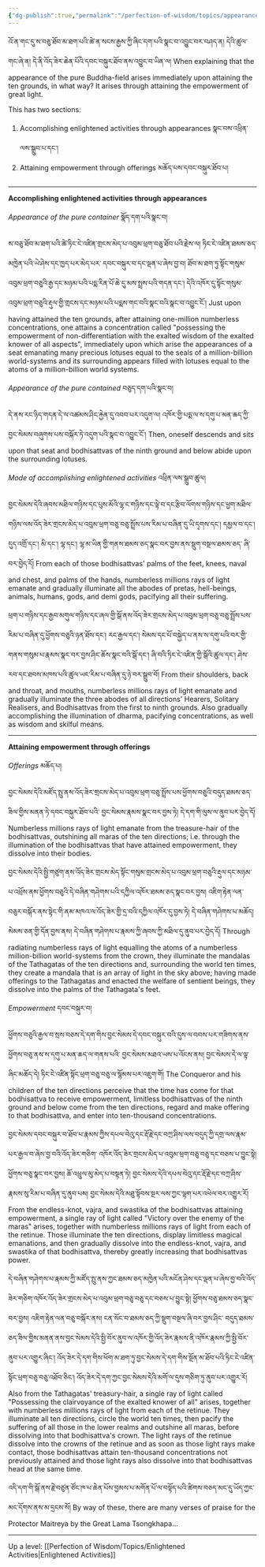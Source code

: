 ```yaml
---
{"dg-publish":true,"permalink":"/perfection-of-wisdom/topics/appearance-of-pure-buddha-field/"}
---
```


འོ་ན་གང་དུ་ས་བཅུ་ཐོབ་མ་ཐག་པའི་ཚེ་ན་སངས་རྒྱས་ཀྱི་ཞིང་དག་པའི་སྣང་བ་འབྱུང་བར་བཤད་ན། དེའི་ཚུལ་གང་ཞེ་ན། 
དེ་ནི་འོད་ཟེར་ཆེན་པོའི་དབང་བསྐུར་ཐོབ་ནས་འབྱུང་བ་ཡིན་ལ། 
When explaining that the appearance of the pure Buddha-field arises immediately upon attaining the ten grounds, in what way? It arises through attaining the empowerment of great light.

This has two sections:
1. Accomplishing enlightened activities through appearances སྣང་བས་འཕྲིན་ལས་སྒྲུབ་པ་དང་།
2. Attaining empowerment through offerings མཆོད་པས་དབང་བསྐུར་ཐོབ་པ།

---
**Accomplishing enlightened activities through appearances**

*Appearance of the pure container* སྣོད་དག་པའི་སྣང་བ།

ས་བཅུ་ཐོབ་མ་ཐག་པའི་ཚེ་ཏིང་ངེ་འཛིན་གྲངས་མེད་པ་འབུམ་ཕྲག་བཅུ་ཐོབ་པའི་རྗེས་ལ། ཏིང་ངེ་འཛིན་ཐམས་ཅད་མཁྱེན་པའི་ཡེ་ཤེས་དང་ཁྱད་པར་མེད་པར་
དབང་བསྐུར་བ་དང་ལྡན་པ་ཞེས་བྱ་བ། ཐོབ་མ་ཐག་ཏུ་སྟོང་གསུམ་འབུམ་ཕྲག་བཅུའི་རྒྱ་དང་མཉམ་པའི་པདྨ་རིན་པོ་ཆེ་དུ་མས་སྤྲས་པའི་གདན་དང་། 
དེའི་འཁོར་དུ་སྟོང་གསུམ་འབུམ་ཕྲག་བཅུའི་རྡུལ་གྱི་གྲངས་དང་མཉམ་པའི་པདྨས་གང་བའི་སྣང་བའི་སྣང་བ་འབྱུང་ངོ༌། 
Just upon having attained the ten grounds, after attaining one-million numberless concentrations, one attains a concentration called "possessing the empowerment of non-differentiation with the exalted wisdom of the exalted knower of all aspects", immediately upon which arise the appearances of a seat emanating many precious lotuses equal to the seals of a million-billion world-systems and its surrounding appears filled with lotuses equal to the atoms of a million-billion world systems.

*Appearance of the pure contained* བཅུད་དག་པའི་སྣང་བ།

དེ་ནས་རང་ཉིད་གདན་དེ་ལ་འཚམས་ཤིང་རྐྱེན་དུ་འབབ་པར་འདུག་ལ། 
འཁོར་གྱི་པདྨ་ལ་ས་དགུ་པ་མན་ཆད་ཀྱི་བྱང་སེམས་བཞུགས་པས་བསྐོར་ཏེ་འདུག་པའི་སྣང་བ་འབྱུང་ངོ་།
Then, oneself descends and sits upon that seat and bodhisattvas of the ninth ground and below abide upon the surrounding lotuses.

*Mode of accomplishing enlightened activities* འཕྲིན་ལས་སྒྲུབ་ཚུལ།

བྱང་སེམས་དེའི་ཞབས་མཐིལ་གཉིས་དང་པུས་མོའི་ལྷ་ང་གཉིས་དང་ལྟེ་བ་དང་རྩིབ་ལོགས་གཉིས་དང་ཕྱག་མཐིལ་གཉིས་ལས་འོད་ཟེར་གྲངས་མེད་པ་འབུམ་ཕྲག་བཅུ་བཅུ་སྤྲོས་པས་རིམ་པ་བཞིན་དུ་ཡི་དྭགས་དང་། དམྱལ་བ་དང་། དུད་འགྲོ་དང་། མི་དང་། ལྷ་དང་། ལྷ་མ་ཡིན་གྱི་གནས་ཐམས་ཅད་སྣང་བར་བྱས་ནས་སྡུག་བསྔལ་ཐམས་ཅད་
ཞི་བར་བྱེད་དོ། 
From each of those bodhisattvas' palms of the feet, knees, naval and chest, and palms of the hands, numberless millions rays of light emanate and gradually illuminate all the abodes of pretas, hell-beings, animals, humans, gods, and demi gods, pacifying all their suffering.
 
ཕྲག་པ་གཉིས་དང་རྒྱབ་མགུལ་གཉིས་དང་ཞལ་གྱི་སྒོ་ནས་འོད་ཟེར་གྲངས་མེད་པ་འབུམ་ཕྲག་བཅུ་བཅུ་སྤྲོས་པས་རིམ་པ་བཞིན་དུ་ཕྱོགས་བཅུའི་ཉན་ཐོས་དང་། 
རང་རྒྱལ་དང་། སེམས་དང་པོ་བསྐྱེད་པ་ནས་ས་དགུ་པའི་བར་གྱི་གནས་གསུམ་པ་རྣམས་སྣང་བར་བྱས་ཤིང་ཆོས་སྣང་བའི་སྒོ་དང་། 
ཞི་བའི་ཏིང་ངེ་འཛིན་གྱི་སྒོའི་ཚུལ་དང་། ཤེས་རབ་དང་ཐབས་མཁས་པའི་ཚུལ་ཡང་རིམ་པ་བཞིན་དུ་ཉེ་བར་སྒྲུབ་བོ།
From their shoulders, back and throat, and mouths, numberless millions rays of light emanate and gradually illuminate the three abodes of all directions' Hearers, Solitary Realisers, and Bodhisattvas from the first to ninth grounds. Also gradually accomplishing the illumination of dharma, pacifying concentrations, as well as wisdom and skilful means.

---
**Attaining empowerment through offerings**

*Offerings* མཆོད་པ།

བྱང་སེམས་དེའི་མཛོད་སྤུ་ནས་འོད་ཟེར་གྲངས་མེད་པ་འབུམ་ཕྲག་བཅུ་སྤྲོས་པས་ཕྱོགས་བཅུའི་བདུད་ཐམས་ཅད་ཟིལ་གྱིས་མནན་ཏེ་དབང་བསྐུར་ཐོབ་པའི་
བྱང་སེམས་རྣམས་སྣང་བར་བྱས་ཏེ། དེ་དག་གི་ལུས་ལ་ནུབ་པར་བྱེད་དོ། 
Numberless millions rays of light emanate from the treasure-hair of the bodhisattvas, outshining all maras of the ten directions; i.e. through the illumination of the bodhisattvas that have attained empowerment, they dissolve into their bodies.

བྱང་སེམས་དེའི་སྤྱི་གཙུག་ནས་འོད་ཟེར་གྲངས་མེད་སྟོང་གསུམ་གྲངས་མེད་པ་འབུམ་ཕྲག་བཅུའི་རྡུལ་དང་མཉམ་པ་འཕྲོས་ནས་ཕྱོགས་བཅུའི་དེ་བཞིན་གཤེགས་པའི་དཀྱིལ་འཁོར་ཐམས་ཅད་སྣང་བར་བྱས། འཇིག་རྟེན་ལན་བཅུར་བསྐོར་ནས་སྟེང་གི་ནམ་མཁའ་ལ་འོད་ཟེར་གྱི་དྲ་བའི་དཀྱིལ་འཁོར་དུ་བྱས་ཏེ། དེ་བཞིན་གཤེགས་པ་མཆོད། སེམས་ཅན་གྱི་དོན་བྱས་ནས། དེ་བཞིན་གཤེགས་པ་རྣམས་ཀྱི་ཞབས་ཀྱི་མཐིལ་དུ་ནུབ་པར་བྱེད་དོ།
Through radiating numberless rays of light equalling the atoms of a numberless million-billion world-systems from the crown, they illuminate the mandalas of the Tathagatas of the ten directions and, surrounding the world ten times, they create a mandala that is an array of light in the sky above; having made offerings to the Tathagatas and enacted the welfare of sentient beings, they dissolve into the palms of the Tathagata's feet.

*Empowerment* དབང་བསྐུར་བ།

ཕྱོགས་བཅུའི་རྒྱལ་བ་སྲས་བཅས་དེ་དག་གིས་བྱང་སེམས་དེ་དབང་བསྐུར་བའི་དུས་ལ་བབས་པར་གཟིགས་ནས་ཕྱོགས་བཅུ་ནས་ས་དགུ་པ་མན་ཆད་ལ་གནས་པའི་
བྱང་སེམས་མཐའ་ཡས་པ་འོངས་ནས། བྱང་སེམས་དེ་ལ་ལྟ་ཞིང་མཆོད་དེ། ཏིང་ངེ་འཛིན་སྟོང་ཕྲག་བཅུ་བཅུ་ལ་སྙོམས་པར་འཇུག་གོ། 
The Conqueror and his children of the ten directions perceive that the time has come for that bodhisattva to receive empowerment, limitless bodhisattvas of the ninth ground and below come from the ten directions, regard and make offering to that bodhisattva, and enter into ten-thousand concentrations.

བྱང་སེམས་དབང་བསྐུར་བ་ཐོབ་པ་རྣམས་ཀྱིས་དཔལ་བེའུ་དང་རྡོ་རྗེ་དང་བཀྲ་ཤིས་ལས་བདུད་ཀྱི་དགྲ་ལས་རྣམ་པར་རྒྱལ་བ་ཞེས་བྱ་བའི་འོད་ཟེར་གཅིག་
འཁོར་འོད་ཟེར་གྲངས་མེད་པ་འབུམ་ཕྲག་བཅུ་བཅུ་དང་བཅས་པ་བྱུང་སྟེ། ཕྱོགས་བཅུ་སྣང་བར་བྱས། ཆོ་འཕྲུལ་མུ་མེད་པ་བསྟན་ཏེ། 
བྱང་སེམས་དེའི་དཔལ་བེའུ་དང་རྡོ་རྗེ་དང་བཀྲ་ཤིས་རྣམས་སུ་རིམ་པ་བཞིན་དུ་ནུབ་པས། བྱང་སེམས་དེའི་མཐུ་སྟོབས་སྔར་ལས་ཀྱང་ལྷག་པར་འཕེལ་བར་འགྱུར་རོ། 
From the endless-knot, vajra, and swastika of the bodhisattvas attaining empowerment, a single ray of light called "Victory over the enemy of the maras" arises, together with numberless millions rays of light from each of the retinue. Those illuminate the ten directions, display limitless magical emanations, and then gradually dissolve into the endless-knot, vajra, and swastika of that bodhisattva, thereby greatly increasing that bodhisattvas power.

དེ་བཞིན་གཤེགས་པ་རྣམས་ཀྱི་མཛོད་སྤུ་ནས་ཀྱང་ཐམས་ཅད་མཁྱེན་པའི་མངོན་ཤེས་དང་ལྡན་པ་ཞེས་བྱ་བའི་འོད་ཟེར་གཅིག་འཁོར་འོད་ཟེར་གྲངས་མེད་པ་འབུམ་ཕྲག་བཅུ་བཅུ་དང་བཅས་པ་བྱུང་སྟེ། ཕྱོགས་བཅུ་ཐམས་ཅད་སྣང་བར་བྱས། འཇིག་རྟེན་ལན་བཅུ་བསྐོར་ནས། ངན་སོང་བ་ཐམས་ཅད་ཀྱི་སྡུག་བསྔལ་ཞི་བར་བྱས་ཤིང་
བདུད་ཐམས་ཅད་ཟིལ་གྱིས་མནན་ནས་བྱང་སེམས་དེའི་སྤྱི་བོར་ནུབ་ལ་འཁོར་གྱི་འོད་ཟེར་རྣམས་ནི་འཁོར་རྣམས་ཀྱི་སྤྱི་བོར་ནུབ་པར་འགྱུར་ཞིང་། 
འོད་ཟེར་དེ་དག་གིས་ཕོག་མ་ཐག་ཏུ་བྱང་སེམས་དེ་དག་གིས་སྔོན་མ་ཐོབ་པའི་ཏིང་ངེ་འཛིན་སྟོང་ཕྲག་བཅུ་བཅུ་འཐོབ་ཅིང་། 
འོད་ཟེར་དེ་དག་ཀྱང་བྱང་སེམས་དེའི་མགོ་ལ་དུས་གཅིག་ཏུ་ནུབ་པར་འགྱུར་རོ། 
Also from the Tathagatas' treasury-hair, a single ray of light called "Possessing the clairvoyance of the exalted knower of all" arises, together with numberless millions rays of light from each of the retinue. They illuminate all ten directions, circle the world ten times, then pacify the suffering of all those in the lower realms and outshine all maras, before dissolving into that bodhisattva's crown. The light rays of the retinue dissolve into the crowns of the retinue and as soon as those light rays make contact, those bodhisattvas attain ten-thousand concentrations not previously attained and those light rays also dissolve into that bodhisattvas head at the same time.

འདི་དག་གི་སྒོ་ནས་རྗེ་བཙུན་ཙོང་ཁ་པ་ཆེན་པོས་བྱམས་པ་མགོན་པོ་ལ་བསྟོད་པའི་ཚིགས་བཅད་མང་དུ་ཡོད་ཀྱང་མང་དོགས་ནས་མ་དྲངས་སོ།
By way of these, there are many verses of praise for the Protector Maitreya by the Great Lama Tsongkhapa...


---
Up a level: [[Perfection of Wisdom/Topics/Enlightened Activities\|Enlightened Activities]]